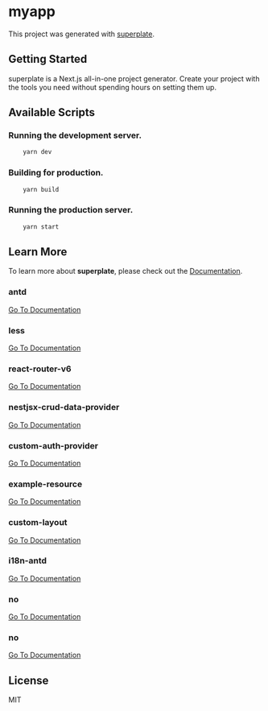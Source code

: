 # myapp


This project was generated with [superplate](https://github.com/pankod/superplate).

## Getting Started

superplate is a Next.js all-in-one project generator. Create your project with the tools you need without spending hours on setting them up.

## Available Scripts

### Running the development server.

```bash
    yarn dev
```

### Building for production.

```bash
    yarn build
```

### Running the production server.

```bash
    yarn start
```

## Learn More

To learn more about **superplate**, please check out the [Documentation](https://github.com/pankod/superplate).


### **antd**



[Go To Documentation]()


### **less**



[Go To Documentation]()


### **react-router-v6**



[Go To Documentation]()


### **nestjsx-crud-data-provider**



[Go To Documentation]()


### **custom-auth-provider**



[Go To Documentation]()


### **example-resource**



[Go To Documentation]()


### **custom-layout**



[Go To Documentation]()


### **i18n-antd**



[Go To Documentation]()


### **no**



[Go To Documentation]()


### **no**



[Go To Documentation]()



## License

MIT
